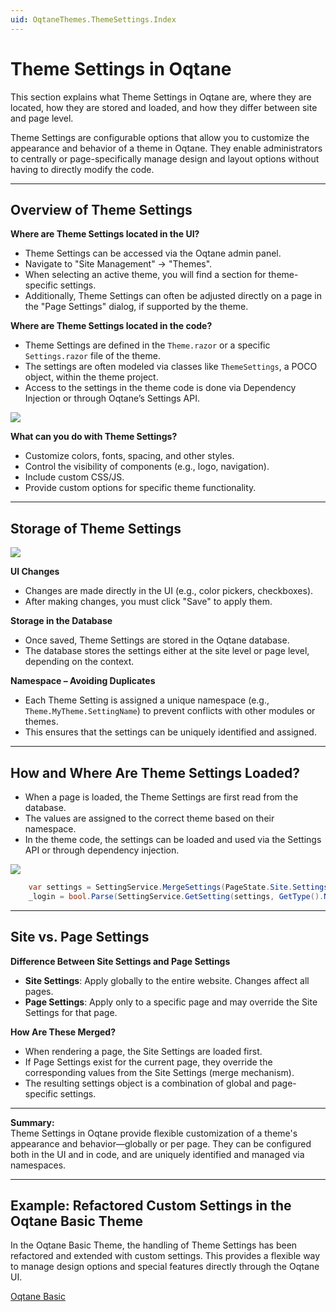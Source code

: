 ```yaml
---
uid: OqtaneThemes.ThemeSettings.Index
---
```


# Theme Settings in Oqtane

This section explains what Theme Settings in Oqtane are, where they are located, how they are stored and loaded, and how they differ between site and page level.

Theme Settings are configurable options that allow you to customize the appearance and behavior of a theme in Oqtane. They enable administrators to centrally or page-specifically manage design and layout options without having to directly modify the code.

---

## Overview of Theme Settings

**Where are Theme Settings located in the UI?**

- Theme Settings can be accessed via the Oqtane admin panel.
- Navigate to "Site Management" → "Themes".
- When selecting an active theme, you will find a section for theme-specific settings.
- Additionally, Theme Settings can often be adjusted directly on a page in the "Page Settings" dialog, if supported by the theme.

**Where are Theme Settings located in the code?**

- Theme Settings are defined in the `Theme.razor` or a specific `Settings.razor` file of the theme.
- The settings are often modeled via classes like `ThemeSettings`, a POCO object, within the theme project.
- Access to the settings in the theme code is done via Dependency Injection or through Oqtane’s Settings API.

<div gallery="gallery01">
  <img src="./assets/theme-settings_1.webp" data-caption="Show in Code">
</div>

**What can you do with Theme Settings?**

- Customize colors, fonts, spacing, and other styles.
- Control the visibility of components (e.g., logo, navigation).
- Include custom CSS/JS.
- Provide custom options for specific theme functionality.

---

## Storage of Theme Settings

<div gallery="gallery02">
  <img src="./assets/theme-settings_2.webp" data-caption="Db Changes">
</div>

**UI Changes**

- Changes are made directly in the UI (e.g., color pickers, checkboxes).
- After making changes, you must click "Save" to apply them.

**Storage in the Database**

- Once saved, Theme Settings are stored in the Oqtane database.
- The database stores the settings either at the site level or page level, depending on the context.

**Namespace – Avoiding Duplicates**

- Each Theme Setting is assigned a unique namespace (e.g., `Theme.MyTheme.SettingName`) to prevent conflicts with other modules or themes.
- This ensures that the settings can be uniquely identified and assigned.

---

## How and Where Are Theme Settings Loaded?

- When a page is loaded, the Theme Settings are first read from the database.
- The values are assigned to the correct theme based on their namespace.
- In the theme code, the settings can be loaded and used via the Settings API or through dependency injection.

<div gallery="gallery03">
  <img src="./assets/theme-settings_3.webp" data-caption="Load Settings">
</div>


```csharp
    var settings = SettingService.MergeSettings(PageState.Site.Settings, PageState.Page.Settings);
    _login = bool.Parse(SettingService.GetSetting(settings, GetType().Namespace + ":Login", "true"));
```

---

## Site vs. Page Settings

**Difference Between Site Settings and Page Settings**

- **Site Settings**: Apply globally to the entire website. Changes affect all pages.
- **Page Settings**: Apply only to a specific page and may override the Site Settings for that page.

**How Are These Merged?**

- When rendering a page, the Site Settings are loaded first.
- If Page Settings exist for the current page, they override the corresponding values from the Site Settings (merge mechanism).
- The resulting settings object is a combination of global and page-specific settings.

---

**Summary:**  
Theme Settings in Oqtane provide flexible customization of a theme's appearance and behavior—globally or per page. They can be configured both in the UI and in code, and are uniquely identified and managed via namespaces.

---

## Example: Refactored Custom Settings in the Oqtane Basic Theme

In the Oqtane Basic Theme, the handling of Theme Settings has been refactored and extended with custom settings. This provides a flexible way to manage design options and special features directly through the Oqtane UI.

[Oqtane Basic](xref:Cre8magic.MagicThemes.Settings.Index)
